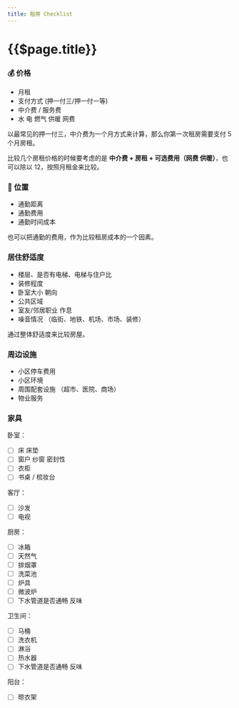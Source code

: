 ```yaml
---
title: 租房 Checklist
---
```


# {{$page.title}}

### 💰 价格

- 月租
- 支付方式 (押一付三/押一付一等)
- 中介费 / 服务费
- 水 电 燃气 供暖 网费

以最常见的押一付三，中介费为一个月方式来计算，那么你第一次租房需要支付 5 个月房租。

比较几个房租价格的时候要考虑的是 **中介费 + 房租 + 可选费用（网费 供暖）**，也可以除以 12，按照月租金来比较。

### 📍 位置

- 通勤距离
- 通勤费用
- 通勤时间成本

也可以把通勤的费用，作为比较租房成本的一个因素。

### 居住舒适度

- 楼层、是否有电梯、电梯与住户比
- 装修程度
- 卧室大小 朝向
- 公共区域
- 室友/邻居职业 作息
- 噪音情况 （临街、地铁、机场、市场、装修）

通过整体舒适度来比较房屋。

### 周边设施

- 小区停车费用
- 小区环境
- 周围配套设施 （超市、医院、商场）
- 物业服务

### 家具

卧室：

- [ ] 床 床垫
- [ ] 窗户 纱窗 密封性
- [ ] 衣柜
- [ ] 书桌 / 梳妆台

客厅：

- [ ] 沙发
- [ ] 电视

厨房：

- [ ] 冰箱
- [ ] 天然气
- [ ] 排烟罩
- [ ] 洗菜池
- [ ] 炉具
- [ ] 微波炉
- [ ] 下水管道是否通畅 反味

卫生间：

- [ ] 马桶
- [ ] 洗衣机
- [ ] 淋浴
- [ ] 热水器
- [ ] 下水管道是否通畅 反味

阳台：

- [ ] 晾衣架
